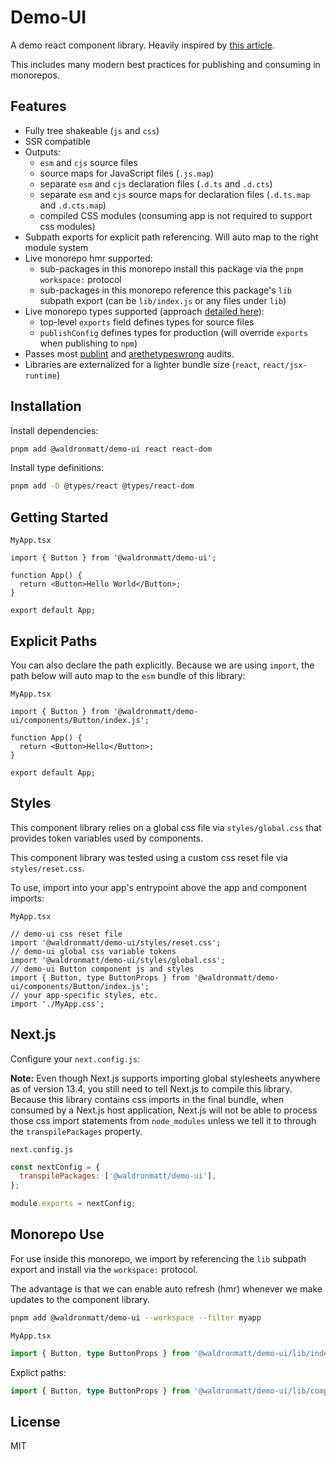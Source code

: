 # Demo-UI

A demo react component library. Heavily inspired by [this article](https://dev.to/receter/how-to-create-a-react-component-library-using-vites-library-mode-4lma).

This includes many modern best practices for publishing and consuming in monorepos.

## Features

- Fully tree shakeable (`js` and `css`)
- SSR compatible
- Outputs:
  - `esm` and `cjs` source files
  - source maps for JavaScript files (`.js.map`)
  - separate `esm` and `cjs` declaration files (`.d.ts` and `.d.cts`)
  - separate `esm` and `cjs` source maps for declaration files (`.d.ts.map` and `.d.cts.map`)
  - compiled CSS modules (consuming app is not required to support css modules)
- Subpath exports for explicit path referencing. Will auto map to the right module system
- Live monorepo hmr supported:
  - sub-packages in this monorepo install this package via the `pnpm` `workspace:` protocol
  - sub-packages in this monorepo reference this package's `lib` subpath export (can be `lib/index.js` or any files under `lib`)
- Live monorepo types supported (approach [detailed here](https://colinhacks.com/essays/live-types-typescript-monorepo)):
  - top-level `exports` field defines types for source files
  - `publishConfig` defines types for production (will override `exports` when publishing to `npm`)
- Passes most [publint](https://github.com/bluwy/publint) and [arethetypeswrong](https://arethetypeswrong.github.io/) audits.
- Libraries are externalized for a lighter bundle size (`react`, `react/jsx-runtime`)

## Installation

Install dependencies:

```bash
pnpm add @waldronmatt/demo-ui react react-dom
```

Install type definitions:

```bash
pnpm add -D @types/react @types/react-dom
```

## Getting Started

`MyApp.tsx`

```tsx
import { Button } from '@waldronmatt/demo-ui';

function App() {
  return <Button>Hello World</Button>;
}

export default App;
```

## Explicit Paths

You can also declare the path explicitly. Because we are using `import`, the path below will auto map to the `esm` bundle of this library:

`MyApp.tsx`

```tsx
import { Button } from '@waldronmatt/demo-ui/components/Button/index.js';

function App() {
  return <Button>Hello</Button>;
}

export default App;
```

## Styles

This component library relies on a global css file via `styles/global.css` that provides token variables used by components.

This component library was tested using a custom css reset file via `styles/reset.css`.

To use, import into your app's entrypoint above the app and component imports:

`MyApp.tsx`

```tsx
// demo-ui css reset file
import '@waldronmatt/demo-ui/styles/reset.css';
// demo-ui global css variable tokens
import '@waldronmatt/demo-ui/styles/global.css';
// demo-ui Button component js and styles
import { Button, type ButtonProps } from '@waldronmatt/demo-ui/components/Button/index.js';
// your app-specific styles, etc.
import './MyApp.css';
```

## Next.js

Configure your `next.config.js`:

**Note:** Even though Next.js supports importing global stylesheets anywhere as of version 13.4, you still need to tell Next.js to compile this library. Because this library contains css imports in the final bundle, when consumed by a Next.js host application, Next.js will not be able to process those css import statements from `node_modules` unless we tell it to through the `transpilePackages` property.

`next.config.js`

```js
const nextConfig = {
  transpilePackages: ['@waldronmatt/demo-ui'],
};

module.exports = nextConfig;
```

## Monorepo Use

For use inside this monorepo, we import by referencing the `lib` subpath export and install via the `workspace:` protocol.

The advantage is that we can enable auto refresh (hmr) whenever we make updates to the component library.

```bash
pnpm add @waldronmatt/demo-ui --workspace --filter myapp
```

`MyApp.tsx`

```ts
import { Button, type ButtonProps } from '@waldronmatt/demo-ui/lib/index.js';
```

Explict paths:

```ts
import { Button, type ButtonProps } from '@waldronmatt/demo-ui/lib/components/Button/index.js';
```

## License

MIT
